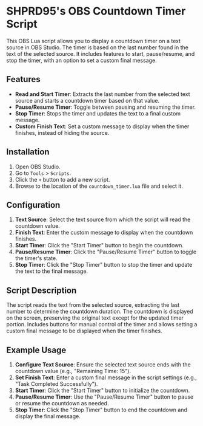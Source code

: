 # SHPRD95's OBS Countdown Timer Script

This OBS Lua script allows you to display a countdown timer on a text source in OBS Studio. The timer is based on the last number found in the text of the selected source. It includes features to start, pause/resume, and stop the timer, with an option to set a custom final message.

## Features

- **Read and Start Timer**: Extracts the last number from the selected text source and starts a countdown timer based on that value.
- **Pause/Resume Timer**: Toggle between pausing and resuming the timer.
- **Stop Timer**: Stops the timer and updates the text to a final custom message.
- **Custom Finish Text**: Set a custom message to display when the timer finishes, instead of hiding the source.

## Installation

1. Open OBS Studio.
2. Go to `Tools` > `Scripts`.
3. Click the `+` button to add a new script.
4. Browse to the location of the `countdown_timer.lua` file and select it.

## Configuration

1. **Text Source**: Select the text source from which the script will read the countdown value.
2. **Finish Text**: Enter the custom message to display when the countdown finishes.
3. **Start Timer**: Click the "Start Timer" button to begin the countdown.
4. **Pause/Resume Timer**: Click the "Pause/Resume Timer" button to toggle the timer's state.
5. **Stop Timer**: Click the "Stop Timer" button to stop the timer and update the text to the final message.

## Script Description

The script reads the text from the selected source, extracting the last number to determine the countdown duration. The countdown is displayed on the screen, preserving the original text except for the updated timer portion. Includes buttons for manual control of the timer and allows setting a custom final message to be displayed when the timer finishes.

## Example Usage

1. **Configure Text Source**: Ensure the selected text source ends with the countdown value (e.g., "Remaining Time: 15").
2. **Set Finish Text**: Enter a custom final message in the script settings (e.g., "Task Completed Successfully").
3. **Start Timer**: Click the "Start Timer" button to initialize the countdown.
4. **Pause/Resume Timer**: Use the "Pause/Resume Timer" button to pause or resume the countdown as needed.
5. **Stop Timer**: Click the "Stop Timer" button to end the countdown and display the final message.